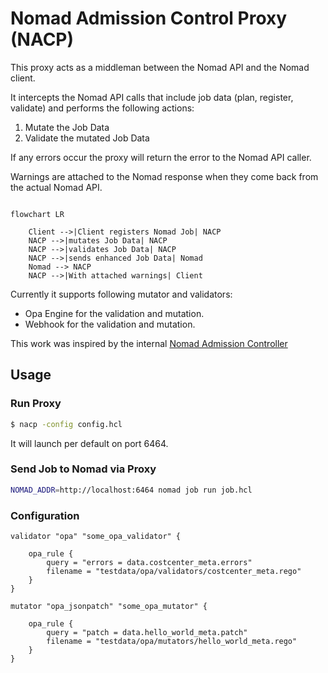 # Nomad Admission Control Proxy (NACP)

This proxy acts as a middleman between the Nomad API and the Nomad client.

It intercepts the Nomad API calls that include job data (plan, register, validate) and performs the following actions:

1. Mutate the Job Data
2. Validate the mutated Job Data

If any errors occur the proxy will return the error to the Nomad API caller.

Warnings are attached to the Nomad response when they come back from the actual Nomad API.

```mermaid

flowchart LR

    Client -->|Client registers Nomad Job| NACP
    NACP -->|mutates Job Data| NACP
    NACP -->|validates Job Data| NACP
    NACP -->|sends enhanced Job Data| Nomad
    Nomad --> NACP
    NACP -->|With attached warnings| Client

```

Currently it supports following mutator and validators:
- Opa Engine for the validation and mutation.
- Webhook for the validation and mutation.


This work was inspired by the internal [Nomad Admission Controller](https://github.com/hashicorp/nomad/blob/v1.5.0/nomad/job_endpoint_hooks.go#L74)

## Usage
### Run Proxy

```bash
$ nacp -config config.hcl
```

It will launch per default on port 6464.

### Send Job to Nomad via Proxy

```bash
NOMAD_ADDR=http://localhost:6464 nomad job run job.hcl
```

### Configuration

```hcl
validator "opa" "some_opa_validator" {

    opa_rule {
        query = "errors = data.costcenter_meta.errors"
        filename = "testdata/opa/validators/costcenter_meta.rego"
    }
}

mutator "opa_jsonpatch" "some_opa_mutator" {

    opa_rule {
        query = "patch = data.hello_world_meta.patch"
        filename = "testdata/opa/mutators/hello_world_meta.rego"
    }
}

```
